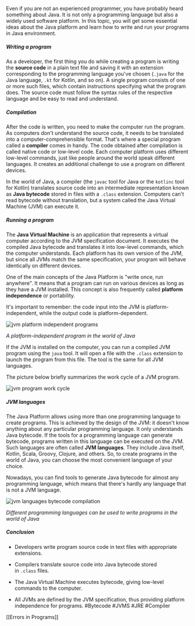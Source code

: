 Even if you are not an experienced programmer, you have probably heard something about Java. It is not only a programming language but also a widely used software platform. In this topic, you will get some essential ideas about the Java platform and learn how to write and run your programs in Java environment.
##### Writing a program

As a developer, the first thing you do while creating a program is writing the **source code** in a plain text file and saving it with an extension corresponding to the programming language you've chosen (`.java` for the Java language, `.kt` for Kotlin, and so on). A single program consists of one or more such files, which contain instructions specifying what the program does. The source code must follow the syntax rules of the respective language and be easy to read and understand.

##### Compilation

After the code is written, you need to make the computer run the program. As computers don't understand the source code, it needs to be translated into a computer-comprehensible format. That's where a special program called a **compiler** comes in handy. The code obtained after compilation is called native code or low-level code. Each computer platform uses different low-level commands, just like people around the world speak different languages. It creates an additional challenge to use a program on different devices.

In the world of Java, a compiler (the `javac` tool for Java or the `kotlinc` tool for Kotlin) translates source code into an intermediate representation known as **Java bytecode** stored in files with a `.class` extension. Computers can't read bytecode without translation, but a system called the Java Virtual Machine (JVM) can execute it.

##### Running a program

The **Java Virtual Machine** is an application that represents a virtual computer according to the JVM specification document. It executes the compiled Java bytecode and translates it into low-level commands, which the computer understands. Each platform has its own version of the JVM, but since all JVMs match the same specification, your program will behave identically on different devices.

One of the main concepts of the Java Platform is "write once, run anywhere". It means that a program can run on various devices as long as they have a JVM installed. This concept is also frequently called **platform independence** or portability.

It's important to remember: the code input into the JVM is platform-independent, while the output code is platform-dependent.

![jvm platform independent programs](https://ucarecdn.com/45ca11fd-89b2-4dae-952f-a5c7e3878a35/)

_A platform-independent program in the world of Java_

If the JVM is installed on the computer, you can run a compiled JVM program using the `java` tool. It will open a file with the `.class` extension to launch the program from this file. The tool is the same for all JVM languages.

The picture below briefly summarizes the work cycle of a JVM program.

![jvm program work cycle](https://ucarecdn.com/769d5ced-d7a7-45a2-a72c-f4082311eeed/)

##### JVM languages

The Java Platform allows using more than one programming language to create programs. This is achieved by the design of the JVM: it doesn't know anything about any particular programming language. It only understands Java bytecode. If the tools for a programming language can generate bytecode, programs written in this language can be executed on the JVM. Such languages are often called **JVM languages**. They include Java itself, Kotlin, Scala, Groovy, Clojure, and others. So, to create programs in the world of Java, you can choose the most convenient language of your choice.

Nowadays, you can find tools to generate Java bytecode for almost any programming language, which means that there's hardly any language that is not a JVM language.

![jvm languages bytecode compilation](https://ucarecdn.com/ac15fde7-a597-42d0-bfa4-3994724e0467/)

_Different programming languages can be used to write programs in the world of Java_

##### Conclusion

- Developers write program source code in text files with appropriate extensions.
    
- Compilers translate source code into Java bytecode stored in `.class` files.
    
- The Java Virtual Machine executes bytecode, giving low-level commands to the computer.
    
- All JVMs are defined by the JVM specification, thus providing platform independence for programs.
#Bytecode #JVMS #JRE #Compiler

[[Errors in Programs]]
